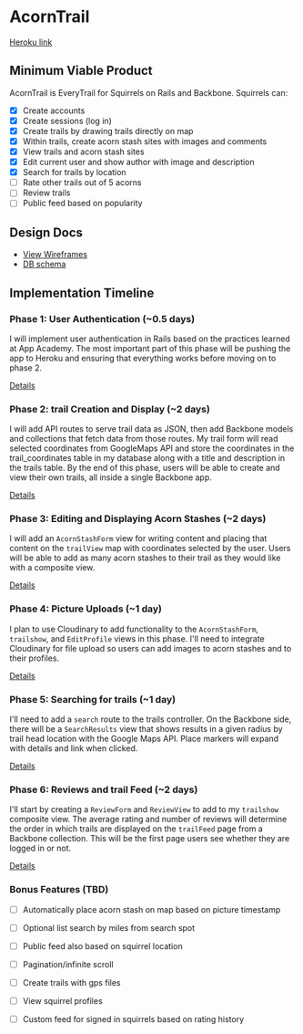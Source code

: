 # AcornTrail

[Heroku link][heroku]

[heroku]: http://acorn-trail.herokuapp.com/

## Minimum Viable Product
AcornTrail is EveryTrail for Squirrels on Rails and Backbone. Squirrels can:

- [x] Create accounts
- [x] Create sessions (log in)
- [x] Create trails by drawing trails directly on map
- [x] Within trails, create acorn stash sites with images and comments
- [x] View trails and acorn stash sites
- [x] Edit current user and show author with image and description
- [x] Search for trails by location
- [ ] Rate other trails out of 5 acorns
- [ ] Review trails
- [ ] Public feed based on popularity

## Design Docs
* [View Wireframes][views]
* [DB schema][schema]

[views]: ./docs/views.md
[schema]: ./docs/schema.md

## Implementation Timeline

### Phase 1: User Authentication (~0.5 days)
I will implement user authentication in Rails based on the practices learned at
App Academy. The most important part of this phase will be pushing the app to
Heroku and ensuring that everything works before moving on to phase 2.

[Details][phase-one]

### Phase 2: trail Creation and Display (~2 days)
I will add API routes to serve trail data as JSON, then add Backbone models and
collections that fetch data from those routes. My trail form will read selected
coordinates from GoogleMaps API and store the coordinates in the
trail_coordinates table in my database along with a title and description in
the trails table. By the end of this phase, users will be able to create and
view their own trails, all inside a single Backbone app.

[Details][phase-two]

### Phase 3: Editing and Displaying Acorn Stashes (~2 days)
I will add an `AcornStashForm` view for writing content and placing that content
on the `trailView` map with coordinates selected by the user. Users will be able
to add as many acorn stashes to their trail as they would like with a composite
view.

[Details][phase-three]

### Phase 4: Picture Uploads (~1 day)
I plan to use Cloudinary to add functionality to the `AcornStashForm`,
`trailshow`, and `EditProfile` views in this phase. I'll need
to integrate Cloudinary for file upload so users can add images to acorn stashes
and to their profiles.

[Details][phase-four]

### Phase 5: Searching for trails (~1 day)
I'll need to add a `search` route to the trails controller. On the Backbone
side, there will be a `SearchResults` view that shows results in a given radius
by trail head location with the Google Maps API. Place markers will expand with
details and link when clicked.

[Details][phase-five]

### Phase 6: Reviews and trail Feed (~2 days)
I'll start by creating a `ReviewForm` and `ReviewView` to add to my `trailshow`
composite view. The average rating and number of reviews will determine the
order in which trails are displayed on the `trailFeed` page from a Backbone
collection. This will be the first page users see whether they are logged in or
not.

[Details][phase-six]

### Bonus Features (TBD)
- [ ] Automatically place acorn stash on map based on picture timestamp
- [ ] Optional list search by miles from search spot
- [ ] Public feed also based on squirrel location
- [ ] Pagination/infinite scroll
- [ ] Create trails with gps files
- [ ] View squirrel profiles
- [ ] Custom feed for signed in squirrels based on rating history


[phase-one]: ./docs/phases/phase1.md
[phase-two]: ./docs/phases/phase2.md
[phase-three]: ./docs/phases/phase3.md
[phase-four]: ./docs/phases/phase4.md
[phase-five]: ./docs/phases/phase5.md
[phase-six]: ./docs/phases/phase6.md
